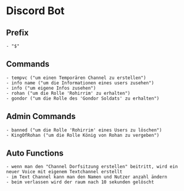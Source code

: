 # Discord Bot

## Prefix
    - "$"

## Commands
    - tempvc ("um einen Temporären Channel zu erstellen")
    - info name ("um die Informationen eines users zusehen")
    - info ("um eigene Infos zusehen")
    - rohan ("um die Rolle 'Rohirrim' zu erhalten")
    - gondor ("um die Rolle des 'Gondor Soldats' zu erhalten")

## Admin Commands
    - banned ("um die Rolle 'Rohirrim' eines Users zu löschen")
    - KingOfRohan ("um die Rolle König von Rohan zu vergeben")

## Auto Functions
    - wenn man den "Channel Dorfsitzung erstellen" beitritt, wird ein neuer Voice mit eigenem Textchannel erstellt
    - im Text Channel kann man den Namen und Nutzer anzahl ändern
    - beim verlassen wird der raum nach 10 sekunden gelöscht